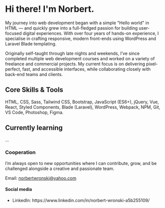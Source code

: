 <h1>Hi there! I'm Norbert.</h1>

My journey into web development began with a simple "Hello world" in HTML — and quickly grew into a full-fledged passion for building user-focused digital experiences. With over four years of hands-on experience, I specialise in crafting responsive, modern front-ends using WordPress and Laravel Blade templating.

Originally self-taught through late nights and weekends, I’ve since completed multiple web development courses and worked on a variety of freelance and commercial projects. My current focus is on delivering pixel-perfect, fast, and accessible interfaces, while collaborating closely with back-end teams and clients.


<h2>Core Skills & Tools</h2>

HTML, CSS, Sass, Tailwind CSS, Bootstrap, JavaScript (ES6+), jQuery, Vue, React, Styled Components, Blade (Laravel), WordPress, Webpack, NPM, Git, VS Code, Photoshop, Figma.

<h2>Currently learning</h2>

...

<h3>Cooperation</h3>

I’m always open to new opportunities where I can contribute, grow, and be challenged alongside a creative and passionate team.

Email: norbertwronski@yahoo.com

<h4>Social media</h4>

<ul>
  <li>LinkedIn: https://www.linkedin.com/in/norbert-wronski-a5b255109/</li>
</ul>

